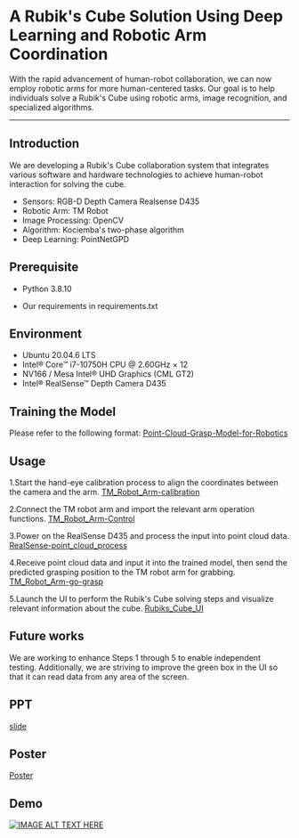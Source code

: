 # A Rubik's Cube Solution Using Deep Learning and Robotic Arm Coordination

With the rapid advancement of human-robot collaboration, we can now employ robotic arms for more human-centered tasks. Our goal is to help individuals solve a Rubik's Cube using robotic arms, image recognition, and specialized algorithms.


***
## **Introduction**

We are developing a Rubik's Cube collaboration system that integrates various software and         hardware technologies to achieve human-robot interaction for solving the cube.

- Sensors: RGB-D Depth Camera Realsense D435
- Robotic Arm: TM Robot
- Image Processing: OpenCV
- Algorithm: Kociemba's two-phase algorithm
- Deep Learning: PointNetGPD


## Prerequisite

* Python 3.8.10

* Our requirements in requirements.txt


## Environment

* Ubuntu 20.04.6 LTS
* Intel® Core™ i7-10750H CPU @ 2.60GHz × 12
* NV166 / Mesa Intel® UHD Graphics (CML GT2) 
* Intel® RealSense™ Depth Camera D435


## Training the Model

Please refer to the following format:
[Point-Cloud-Grasp-Model-for-Robotics](https://github.com/Iane14093051/Point-Cloud-Grasp-Model-for-Robotics)


## Usage

1.Start the hand-eye calibration process to align the coordinates between the camera and the arm.
[TM_Robot_Arm-calibration](https://github.com/Iane14093051/TM_Robot_Arm-calibration)


2.Connect the TM robot arm and import the relevant arm operation functions.
[TM_Robot_Arm-Control](https://github.com/Iane14093051/TM_Robot_Arm-Control/tree/main)


3.Power on the RealSense D435 and process the input into point cloud data. 
[RealSense-point_cloud_process](https://github.com/Iane14093051/RealSense-point_cloud_process)


4.Receive point cloud data and input it into the trained model, then send the predicted grasping position to the TM robot arm for grabbing. 
[TM_Robot_Arm-go-grasp](https://github.com/Iane14093051/TM_Robot_Arm-go-grasp)


5.Launch the UI to perform the Rubik's Cube solving steps and visualize relevant information about the cube.
[Rubiks_Cube_UI](https://github.com/Iane14093051/Rubiks_Cube_UI)


## Future works

We are working to enhance Steps 1 through 5 to enable independent testing. Additionally, we are striving to improve the green box in the UI so that it can read data from any area of the screen.


## PPT

[slide](https://github.com/Iane14093051/A_Rubiks_Cube_Solution_Using_Deep_Learning_and_Robotic_Arm_Coordination/raw/refs/heads/main/slide.pptx)


## Poster

[Poster](https://github.com/Iane14093051/A_Rubiks_Cube_Solution_Using_Deep_Learning_and_Robotic_Arm_Coordination/raw/refs/heads/main/poster.pptx)


## Demo

[![IMAGE ALT TEXT HERE](https://img.youtube.com/vi/aG4lePK26F8/0.jpg)](https://www.youtube.com/watch?v=aG4lePK26F8)
